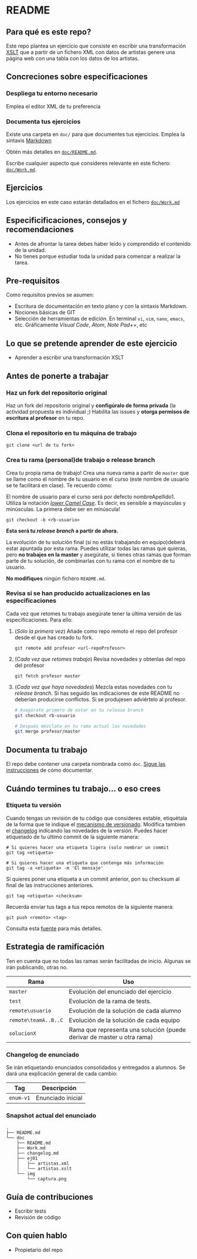 # README

## Para qué es este repo?

Este repo plantea un ejercicio que consiste en escribir una transformación [XSLT](https://developer.mozilla.org/es/docs/Web/XSLT) que a partir de un fichero XML con datos de artistas genere una página web con una tabla con los datos de los artistas.

## Concreciones sobre especificaciones

### Despliega tu entorno necesario

Emplea el editor XML de tu preferencia

### Documenta tus ejercicios

Existe una carpeta en `doc/` para que documentes tus ejercicios. Emplea la sintaxis [Markdown](https://es.wikipedia.org/wiki/Markdown)

Obtén más detalles en [`doc/README.md`](doc/README.md).

Escribe cualquier aspecto que consideres relevante en este fichero: [`doc/Work.md`](doc/Work.md).

## Ejercicios

Los ejercicios en este caso estarán detallados en el fichero [`doc/Work.md`](doc/Work.md)

## Especificificaciones, consejos y recomendaciones

- Antes de afrontar la tarea debes haber leído y comprendido el contenido de la unidad.
- No tienes porque estudiar toda la unidad para comenzar a realizar la tarea.

## Pre-requisitos

Como requisitos previos se asumen:

- Escritura de documentación en texto plano y con la sintaxis Markdown.
- Nociones básicas de GIT
- Selección de herramientas de edición. En terminal `vi`, `vim`, `nano`, `emacs`, etc. Gráficamente *Visual Code*, *Atom*, *Note Pad++*, etc

## Lo que se pretende aprender de este ejercicio

- Aprender a escribir una transformación XSLT

## Antes de ponerte a trabajar

### Haz un fork del repositorio original

Haz un fork del repositorio original y **configúralo de forma privada** (la actividad propuesta es individual ;)
Habilita las issues y **otorga permisos de escritura al profesor** en tu repo.

### Clona el repositorio en tu máquina de trabajo

```shell
git clone <url de tu fork>
```

### Crea tu rama (personal)de trabajo o release branch

Crea tu propia rama de trabajo! Crea una nueva rama a partir de `master` que se llame como el nombre de tu usuario en el curso (este nombre de usuario se te facilitará en clase). Te recuerdo cómo:

El nombre de usuario para el curso será por defecto nombreApellido1. Utiliza la notación [*lower Camel Case*](https://es.wikipedia.org/wiki/Camel_case). Es decir, es sensible a mayúsculas y minúsculas. La primera debe ser en minúscula!

```shell
git checkout -b <rb-usuario>
```

**Esta será tu *release branch* a partir de ahora.**

La evolución de tu solución final (si no estás trabajando en equipo)deberá estar apuntada por esta rama. Puedes utilizar todas las ramas que quieras, pero **no trabajes en la master** y asegúrate, si tienes otras ramas que forman parte de tu solución, de combinarlas con tu rama con el nombre de tu usuario.

**No modifiques** ningún fichero `README.md`.

### Revisa si se han producido actualizaciones en las especificaciones

Cada vez que retomes tu trabajo asegúrate tener la última versión de las especificaciones. Para ello:

1. (*Sólo la primera vez*) Añade como repo remoto el repo del profesor desde el que has creado tu fork.

    `git remote add profesor <url-repoProfesor>`

2. (C*ada vez que retomes trabajo*) Revisa novedades y obtenlas del repo del profesor

    `git fetch profesor master`

3. (*Cada vez que haya novedades*) Mezcla estas novedades con tu *release branch*. Si has seguido las indicaciones de este README no deberían producirse conflictos. Si se produjesen adviértelo al profesor.

    ```bash
    # Asegúrate primero de estar en tu release branch
    git checkout rb-usuario
    
    # Después mézclate en tu rama actual las novedades
    git merge profesor/master
    ```

## Documenta tu trabajo

El repo debe contener una carpeta nombrada como `doc`. [Sigue las instrucciones](doc/README.md) de cómo documentar.

## Cuándo termines tu trabajo... o eso crees

### Etiqueta tu versión

Cuando tengas un revisión de tu código que consideres estable, etiquétala de la forma que te indique el [mecanismo de versionado](doc/README.md). Modifica tambien el [changelog](doc/changelog.md) indicando las novedades de la versión.
Puedes hacer etiquetado de tu último commit de la siguiente manera:

```git
# Si quieres hacer una etiqueta ligera (solo nombrar un commit
git tag <etiqueta>

# Si quieres hacer una etiqueta que contenga más información
git tag -a <etiqueta> -m 'El mensaje'
```

Si quieres poner una etiqueta a un commit anterior, pon su checksum al final de las instrucciones anteriores.

```git
git tag <etiqueta> <checksum>
```

Recuerda enviar tus tags a tus repos remotos de la siguiente manera:

```git
git push <remoto> <tag>
```

Consulta esta [fuente](https://git-scm.com/book/es/v2/Fundamentos-de-Git-Etiquetado) para más detalles.

## Estrategia de ramificación

Ten en cuenta que no todas las ramas serán facilitadas de inicio. Algunas se irán publicando, otras no.

Rama                    | Uso
------------            | -------------
`master`                | Evolución del enunciado del ejercicio
`test`                  | Evolución de la rama de tests.
`remote\usuario`        | Evolución de la solución de cada alumno
`remote\teamA..B..C`    | Evolución de la solución de cada equipo
`solucionX`             | Rama que representa una solución (puede derivar de master u otra rama)

### Changelog de enunciado

Se irán etiquetando enunciados consolidados y entregados a alumnos. Se dará una explicación general de cada cambio:

Tag                | Descripción
------------       | -------------
`enum-v1`          | Enunciado inicial

### Snapshot actual del enunciado

```Shell
.
├── README.md
└── doc
    ├── README.md
    ├── Work.md
    ├── changelog.md
    ├── ej01
    │   ├── artistas.xml
    │   └── artistas.xslt
    └── img
        └── captura.png
```

## Guía de contribuciones

- Escribir tests
- Revisión de código

## Con quien hablo

- Propietario del repo
